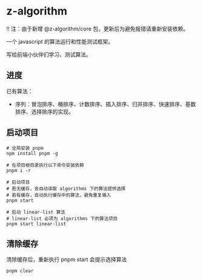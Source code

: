 # z-algorithm
!! 注：由于新增 @z-algorithm/core 包，更新后为避免报错请重新安装依赖。

一个 javascript 的算法运行和性能测试框架。

写给前端小伙伴们学习、测试算法。
## 进度
已有算法：
- 序列：冒泡排序、桶排序、计数排序、插入排序、归并排序、快速排序、基数排序、选择排序的实现。

## 启动项目
~~~shell
# 全局安装 pnpm
npm install pnpm -g

# 在项目根目录执行以下命令安装依赖
pnpm i -r

# 启动项目
# 若无缓存，会自动读取 algorithms 下的算法提供选择
# 若有缓存，自动执行缓存中的算法，避免重复输入
pnpm start

# 启动 linear-list 算法
# linear-list 必须为 algorithms 下的算法项目
pnpm start linear-list 
~~~

## 清除缓存
清除缓存后，重新执行 pnpm start 会提示选择算法
~~~shell
pnpm clear
~~~